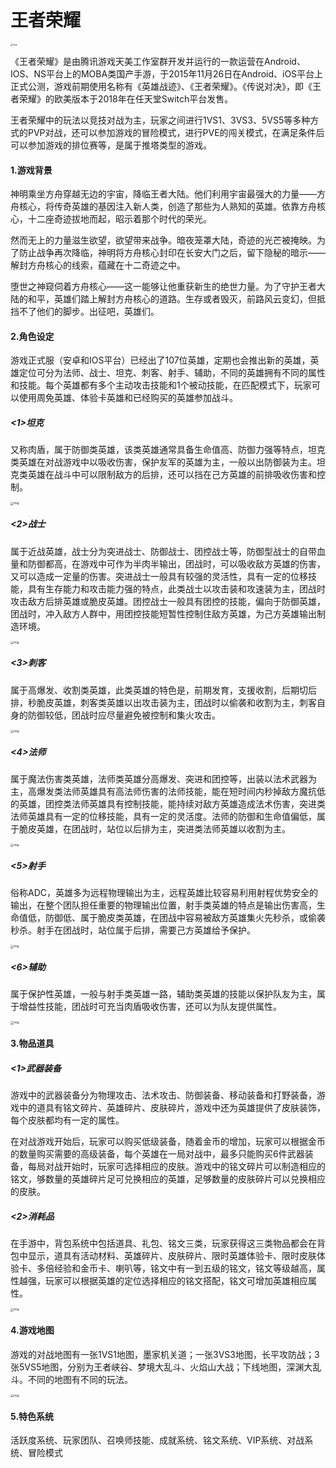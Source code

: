 #  王者荣耀

<img src="https://bkimg.cdn.bcebos.com/pic/b2de9c82d158ccbf6c8162a7b790ab3eb13533faeb5f?x-bce-process=image/watermark,image_d2F0ZXIvYmFpa2U5Mg==,g_7,xp_5,yp_5/format,f_auto" alt="img" style="zoom:25%;" />

《王者荣耀》是由腾讯游戏天美工作室群开发并运行的一款运营在Android、IOS、NS平台上的MOBA类国产手游，于2015年11月26日在Android、iOS平台上正式公测，游戏前期使用名称有《英雄战迹》、《王者荣耀》。《传说对决》，即《王者荣耀》的欧美版本于2018年在任天堂Switch平台发售。

王者荣耀中的玩法以竞技对战为主，玩家之间进行1VS1、3VS3、5VS5等多种方式的PVP对战，还可以参加游戏的冒险模式，进行PVE的闯关模式，在满足条件后可以参加游戏的排位赛等，是属于推塔类型的游戏。

#### 1.游戏背景

   神明乘坐方舟穿越无边的宇宙，降临王者大陆。他们利用宇宙最强大的力量——方舟核心，将传奇英雄的基因注入新人类，创造了那些为人熟知的英雄。依靠方舟核心，十二座奇迹拔地而起，昭示着那个时代的荣光。

  然而无上的力量滋生欲望，欲望带来战争。暗夜笼罩大陆，奇迹的光芒被掩映。为了防止战争再次降临，神明将方舟核心封印在长安大门之后，留下隐秘的暗示——解封方舟核心的线索，蕴藏在十二奇迹之中。

  堕世之神窥伺着方舟核心——这一能够让他重获新生的绝世力量。为了守护王者大陆的和平，英雄们踏上解封方舟核心的道路。生存或者毁灭，前路风云变幻，但抵挡不了他们的脚步。出征吧，英雄们。

#### 2.角色设定

  游戏正式服（安卓和IOS平台）已经出了107位英雄，定期也会推出新的英雄，英雄定位可分为法师、战士、坦克、刺客、射手、辅助，不同的英雄拥有不同的属性和技能。每个英雄都有多个主动攻击技能和1个被动技能，在匹配模式下，玩家可以使用周免英雄、体验卡英雄和已经购买的英雄参加战斗。

##### <1>坦克

  又称肉盾，属于防御类英雄，该类英雄通常具备生命值高、防御力强等特点，坦克类英雄在对战游戏中以吸收伤害，保护友军的英雄为主，一般以出防御装为主。坦克类英雄在战斗中可以限制敌方的后排，还可以挡在己方英雄的前排吸收伤害和控制。

<img src="https://bkimg.cdn.bcebos.com/pic/b90e7bec54e736d1b1976ff496504fc2d4626942?x-bce-process=image/watermark,image_d2F0ZXIvYmFpa2U5Mg==,g_7,xp_5,yp_5/format,f_auto" alt="img" style="zoom: 33%;" />

##### <2>战士

属于近战英雄，战士分为突进战士、防御战士、团控战士等，防御型战士的自带血量和防御都高，在游戏中可作为半肉半输出，团战时，可以吸收敌方英雄的伤害，又可以造成一定量的伤害。突进战士一般具有较强的灵活性，具有一定的位移技能，具有生存能力和攻击能力强的特点，此类战士以攻击装和攻速装为主，团战时攻击敌方后排英雄或脆皮英雄。团控战士一般具有团控的技能，偏向于防御英雄，团战时，冲入敌方人群中，用团控技能短暂性控制住敌方英雄，为己方英雄输出制造环境。

<img src="https://bkimg.cdn.bcebos.com/pic/7af40ad162d9f2d314cdc713a4ec8a136227cc6a?x-bce-process=image/watermark,image_d2F0ZXIvYmFpa2U5Mg==,g_7,xp_5,yp_5/format,f_auto" alt="img" style="zoom: 33%;" />

##### <3>刺客

属于高爆发、收割类英雄，此类英雄的特色是，前期发育，支援收割，后期切后排，秒脆皮英雄，刺客类英雄以出攻击装为主，团战时以偷袭和收割为主，刺客自身的防御较低，团战时应尽量避免被控制和集火攻击。

<img src="https://bkimg.cdn.bcebos.com/pic/c8177f3e6709c93dab48ed0b923df8dcd0005490?x-bce-process=image/watermark,image_d2F0ZXIvYmFpa2U5Mg==,g_7,xp_5,yp_5/format,f_auto" alt="img" style="zoom: 33%;" />

##### <4>法师

属于魔法伤害类英雄，法师类英雄分高爆发、突进和团控等，出装以法术武器为主，高爆发类法师英雄具有高法师伤害的法师技能，能在短时间内秒掉敌方魔抗低的英雄，团控类法师英雄具有控制技能，能持续对敌方英雄造成法术伤害，突进类法师英雄具有一定的位移技能，具有一定的灵活度。法师的防御和生命值偏低，属于脆皮英雄，在团战时，站位以后排为主，突进类法师英雄以收割为主。

<img src="https://bkimg.cdn.bcebos.com/pic/d009b3de9c82d158093aba4d8d0a19d8bd3e4296?x-bce-process=image/watermark,image_d2F0ZXIvYmFpa2U5Mg==,g_7,xp_5,yp_5/format,f_auto" alt="img" style="zoom: 33%;" />

##### <5>射手

俗称ADC，英雄多为远程物理输出为主，远程英雄比较容易利用射程优势安全的输出，在整个团队担任重要的物理输出位置，射手类英雄的特点是输出伤害高，生命值低，防御低、属于脆皮类英雄，在团战中容易被敌方英雄集火先秒杀，或偷袭秒杀。射手在团战时，站位属于后排，需要己方英雄给予保护。

<img src="https://bkimg.cdn.bcebos.com/pic/8b13632762d0f703db0c762005fa513d2797c594?x-bce-process=image/watermark,image_d2F0ZXIvYmFpa2U5Mg==,g_7,xp_5,yp_5/format,f_auto" alt="img" style="zoom: 33%;" />

##### <6>辅助

属于保护性英雄，一般与射手类英雄一路，辅助类英雄的技能以保护队友为主，属于增益性技能，团战时可充当肉盾吸收伤害，还可以为队友提供属性。

<img src="https://bkimg.cdn.bcebos.com/pic/b2de9c82d158ccbfaa2e56c614d8bc3eb03541b8?x-bce-process=image/watermark,image_d2F0ZXIvYmFpa2U5Mg==,g_7,xp_5,yp_5/format,f_auto" alt="img" style="zoom: 33%;" />

#### 3.物品道具

##### <1>武器装备

  游戏中的武器装备分为物理攻击、法术攻击、防御装备、移动装备和打野装备，游戏中的道具有铭文碎片、英雄碎片、皮肤碎片，游戏中还为英雄提供了皮肤装饰，每个皮肤都均有一定的属性。

  在对战游戏开始后，玩家可以购买低级装备，随着金币的增加，玩家可以根据金币的数量购买需要的高级装备，每个英雄在一局对战中，最多只能购买6件武器装备，每局对战开始时，玩家可选择相应的皮肤。游戏中的铭文碎片可以制造相应的铭文，够数量的英雄碎片足可兑换相应的英雄，足够数量的皮肤碎片可以兑换相应的皮肤。

##### <2>消耗品

  在手游中，背包系统中包括道具、礼包、铭文三类，玩家获得这三类物品都会在背包中显示，道具有活动材料、英雄碎片、皮肤碎片、限时英雄体验卡、限时皮肤体验卡、多倍经验和金币卡、喇叭等，铭文中有一到五级的铭文，铭文等级越高，属性越强，玩家可以根据英雄的定位选择相应的铭文搭配，铭文可增加英雄相应属性。

<img src="https://bkimg.cdn.bcebos.com/pic/63d9f2d3572c11dfeca65cdf6e2762d0f603c2d3?x-bce-process=image/watermark,image_d2F0ZXIvYmFpa2U5Mg==,g_7,xp_5,yp_5/format,f_auto" alt="img" style="zoom: 33%;" />

#### 4.游戏地图

  游戏的对战地图有一张1VS1地图，墨家机关道；一张3VS3地图，长平攻防战；3张5VS5地图，分别为王者峡谷、梦境大乱斗、火焰山大战；下线地图，深渊大乱斗。不同的地图有不同的玩法。

<img src="https://bkimg.cdn.bcebos.com/pic/503d269759ee3d6d069866374e166d224e4adef4?x-bce-process=image/watermark,image_d2F0ZXIvYmFpa2U5Mg==,g_7,xp_5,yp_5/format,f_auto" alt="img" style="zoom: 33%;" />

#### 5.特色系统

  活跃度系统、玩家团队、召唤师技能、成就系统、铭文系统、VIP系统、对战系统、冒险模式











